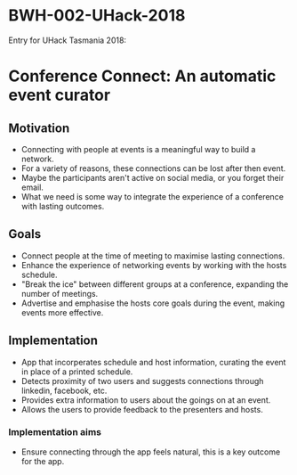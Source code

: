 # BWH-002-UHack-2018
Entry for UHack Tasmania 2018:

# Conference Connect: An automatic event curator

## Motivation
* Connecting with people at events is a meaningful way to build a network.
* For a variety of reasons, these connections can be lost after then event.
* Maybe the participants aren't active on social media, or you forget their email.
* What we need is some way to integrate the experience of a conference with lasting outcomes.

## Goals
* Connect people at the time of meeting to maximise lasting connections.
* Enhance the experience of networking events by working with the hosts schedule.
* "Break the ice" between different groups at a conference, expanding the number of meetings.
* Advertise and emphasise the hosts core goals during the event, making events more effective.

## Implementation
* App that incorperates schedule and host information, curating the event in place of a printed schedule.
* Detects proximity of two users and suggests connections through linkedin, facebook, etc.
* Provides extra information to users about the goings on at an event.
* Allows the users to provide feedback to the presenters and hosts.

### Implementation aims
* Ensure connecting through the app feels natural, this is a key outcome for the app.


